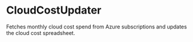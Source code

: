 # CloudCostUpdater
Fetches monthly cloud cost spend from Azure subscriptions and updates the cloud cost spreadsheet. 
